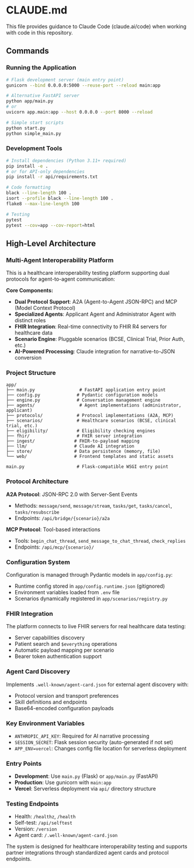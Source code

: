 # CLAUDE.md

This file provides guidance to Claude Code (claude.ai/code) when working with code in this repository.

## Commands

### Running the Application
```bash
# Flask development server (main entry point)
gunicorn --bind 0.0.0.0:5000 --reuse-port --reload main:app

# Alternative FastAPI server
python app/main.py
# or
uvicorn app.main:app --host 0.0.0.0 --port 8000 --reload

# Simple start scripts
python start.py
python simple_main.py
```

### Development Tools
```bash
# Install dependencies (Python 3.11+ required)
pip install -e .
# or for API-only dependencies
pip install -r api/requirements.txt

# Code formatting
black --line-length 100 .
isort --profile black --line-length 100 .
flake8 --max-line-length 100

# Testing
pytest
pytest --cov=app --cov-report=html
```

## High-Level Architecture

### Multi-Agent Interoperability Platform
This is a healthcare interoperability testing platform supporting dual protocols for agent-to-agent communication:

**Core Components:**
- **Dual Protocol Support**: A2A (Agent-to-Agent JSON-RPC) and MCP (Model Context Protocol)
- **Specialized Agents**: Applicant Agent and Administrator Agent with distinct roles
- **FHIR Integration**: Real-time connectivity to FHIR R4 servers for healthcare data
- **Scenario Engine**: Pluggable scenarios (BCSE, Clinical Trial, Prior Auth, etc.)
- **AI-Powered Processing**: Claude integration for narrative-to-JSON conversion

### Project Structure
```
app/
├── main.py                 # FastAPI application entry point
├── config.py              # Pydantic configuration models
├── engine.py              # Conversation management engine
├── agents/                 # Agent implementations (administrator, applicant)
├── protocols/             # Protocol implementations (A2A, MCP)
├── scenarios/             # Healthcare scenarios (BCSE, clinical trial, etc.)
├── eligibility/           # Eligibility checking engines
├── fhir/                  # FHIR server integration
├── ingest/               # FHIR-to-payload mapping
├── llm/                  # Claude AI integration
├── store/                # Data persistence (memory, file)
└── web/                  # Frontend templates and static assets

main.py                    # Flask-compatible WSGI entry point
```

### Protocol Architecture
**A2A Protocol**: JSON-RPC 2.0 with Server-Sent Events
- Methods: `message/send`, `message/stream`, `tasks/get`, `tasks/cancel`, `tasks/resubscribe`
- Endpoints: `/api/bridge/{scenario}/a2a`

**MCP Protocol**: Tool-based interactions
- Tools: `begin_chat_thread`, `send_message_to_chat_thread`, `check_replies`
- Endpoints: `/api/mcp/{scenario}/`

### Configuration System
Configuration is managed through Pydantic models in `app/config.py`:
- Runtime config stored in `app/config.runtime.json` (gitignored)
- Environment variables loaded from `.env` file
- Scenarios dynamically registered in `app/scenarios/registry.py`

### FHIR Integration
The platform connects to live FHIR servers for real healthcare data testing:
- Server capabilities discovery
- Patient search and `$everything` operations
- Automatic payload mapping per scenario
- Bearer token authentication support

### Agent Card Discovery
Implements `.well-known/agent-card.json` for external agent discovery with:
- Protocol version and transport preferences  
- Skill definitions and endpoints
- Base64-encoded configuration payloads

### Key Environment Variables
- `ANTHROPIC_API_KEY`: Required for AI narrative processing
- `SESSION_SECRET`: Flask session security (auto-generated if not set)
- `APP_ENV=vercel`: Changes config file location for serverless deployment

### Entry Points
- **Development**: Use `main.py` (Flask) or `app/main.py` (FastAPI)
- **Production**: Use gunicorn with `main:app`
- **Vercel**: Serverless deployment via `api/` directory structure

### Testing Endpoints
- Health: `/healthz`, `/health`  
- Self-test: `/api/selftest`
- Version: `/version`
- Agent card: `/.well-known/agent-card.json`

The system is designed for healthcare interoperability testing and supports partner integrations through standardized agent cards and protocol endpoints.